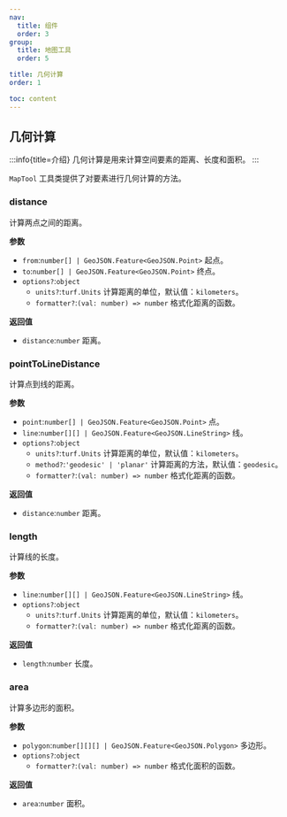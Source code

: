 ```yaml
---
nav:
  title: 组件
  order: 3
group:
  title: 地图工具
  order: 5

title: 几何计算
order: 1

toc: content
---
```


## 几何计算

:::info{title=介绍}
几何计算是用来计算空间要素的距离、长度和面积。
:::

`MapTool` 工具类提供了对要素进行几何计算的方法。

### distance

计算两点之间的距离。

**参数**

- `from`:`number[] | GeoJSON.Feature<GeoJSON.Point>` 起点。
- `to`:`number[] | GeoJSON.Feature<GeoJSON.Point>` 终点。
- `options?`:`object`
  - `units?`:`turf.Units` 计算距离的单位，默认值：`kilometers`。
  - `formatter?`:`(val: number) => number` 格式化距离的函数。

**返回值**

- `distance`:`number` 距离。

<code src="../examples/geometry/demo1.tsx" compact="true" ></code>

### pointToLineDistance

计算点到线的距离。

**参数**

- `point`:`number[] | GeoJSON.Feature<GeoJSON.Point>` 点。
- `line`:`number[][] | GeoJSON.Feature<GeoJSON.LineString>` 线。
- `options?`:`object`
  - `units?`:`turf.Units` 计算距离的单位，默认值：`kilometers`。
  - `method?`:`'geodesic' | 'planar'` 计算距离的方法，默认值：`geodesic`。
  - `formatter?`:`(val: number) => number` 格式化距离的函数。

**返回值**

- `distance`:`number` 距离。

<code src="../examples/geometry/demo2.tsx" compact="true" ></code>

### length

计算线的长度。

**参数**

- `line`:`number[][] | GeoJSON.Feature<GeoJSON.LineString>` 线。
- `options?`:`object`
  - `units?`:`turf.Units` 计算距离的单位，默认值：`kilometers`。
  - `formatter?`:`(val: number) => number` 格式化距离的函数。

**返回值**

- `length`:`number` 长度。

<code src="../examples/geometry/demo3.tsx" compact="true" ></code>

### area

计算多边形的面积。

**参数**

- `polygon`:`number[][][] | GeoJSON.Feature<GeoJSON.Polygon>` 多边形。
- `options?`:`object`
  - `formatter?`:`(val: number) => number` 格式化面积的函数。

**返回值**

- `area`:`number` 面积。

<code src="../examples/geometry/demo4.tsx" compact="true" ></code>
